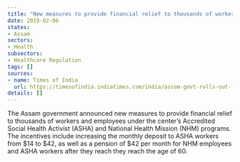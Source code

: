 ```yaml
---
title: "New measures to provide financial relief to thousands of workers under the ASHA and NHM"
date: 2019-02-06
states:
- Assam
sectors:
- Health
subsectors:
- Healthcare Regulation
tags: []
sources:
- name: Times of India
  url: https://timesofindia.indiatimes.com/india/assam-govt-rolls-out-financial-relief-schemes-for-nhm-asha-workers/articleshowprint/67822415.cms
details: []
---
```


The Assam government announced new measures to provide financial relief to thousands of workers and employees under the center’s Accredited Social Health Activist (ASHA) and National Health Mission (NHM) programs. The incentives include increasing the monthly deposit to ASHA workers from $14 to $42, as well as a pension of $42 per month for NHM employees and ASHA workers after they reach they reach the age of 60.
